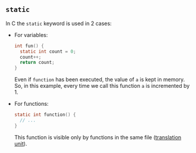 ## `static`

In C the `static` keyword is used in 2 cases:

- For variables:

  ```c
  int fun() {
    static int count = 0;
    count++;
    return count;
  }
  ```

  Even if `function` has been executed, the value of `a` is kept in memory. So, in this example, every time we call this function `a` is incremented by 1.

- For functions:

  ```c
  static int function() {
    // ...
  }
  ```
  
  This function is visible only by functions in the same file ([translation unit](https://en.wikipedia.org/wiki/Translation_unit_%28programming%29)).
